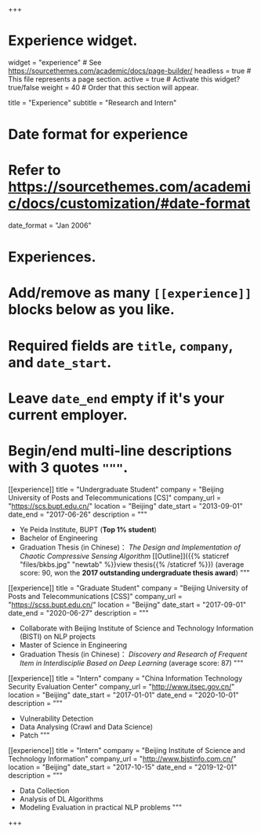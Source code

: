 +++
# Experience widget.
widget = "experience"  # See https://sourcethemes.com/academic/docs/page-builder/
headless = true  # This file represents a page section.
active = true  # Activate this widget? true/false
weight = 40  # Order that this section will appear.

title = "Experience"
subtitle = "Research and Intern"

# Date format for experience
#   Refer to https://sourcethemes.com/academic/docs/customization/#date-format
date_format = "Jan 2006"

# Experiences.
#   Add/remove as many `[[experience]]` blocks below as you like.
#   Required fields are `title`, `company`, and `date_start`.
#   Leave `date_end` empty if it's your current employer.
#   Begin/end multi-line descriptions with 3 quotes `"""`.
[[experience]]
  title = "Undergraduate Student"
  company = "Beijing University of Posts and Telecommunications [CS]"
  company_url = "https://scs.bupt.edu.cn/"
  location = "Beijing"
  date_start = "2013-09-01"
  date_end = "2017-06-26"
  description = """
 
  * Ye Peida Institute, BUPT (**Top 1% student**)
  * Bachelor of Engineering
  * Graduation Thesis (in Chinese)：
       _The Design and Implementation of Chaotic Compressive Sensing Algorithm_ [[Outline]]({{% staticref "files/bkbs.jpg" "newtab" %}}view thesis{{% /staticref %}})
		(average score: 90, won the **2017 outstanding undergraduate thesis award**)
 """

[[experience]]
  title = "Graduate Student"
  company = "Beijing University of Posts and Telecommunications [CSS]"
  company_url = "https://scss.bupt.edu.cn/"
  location = "Beijing"
  date_start = "2017-09-01"
  date_end = "2020-06-27"
  description = """

  * Collaborate with Beijing Institute of Science and Technology Information (BISTI) on NLP projects
  * Master of Science in Engineering
  * Graduation Thesis (in Chinese)：
       _Discovery and Research of Frequent Item in Interdisciplie Based on Deep Learning_ 
        (average score: 87)
"""

[[experience]]
  title = "Intern"
  company = "China Information Technology Security Evaluation Center"
  company_url = "http://www.itsec.gov.cn/"
  location = "Beijing"
  date_start = "2017-01-01"
  date_end = "2020-10-01"
  description = """

  * Vulnerability Detection
  * Data Analysing (Crawl and Data Science)
  * Patch
"""

[[experience]]
  title = "Intern"
  company = "Beijing Institute of Science and Technology Information"
  company_url = "http://www.bjstinfo.com.cn/"
  location = "Beijing"
  date_start = "2017-10-15"
  date_end = "2019-12-01"
  description = """

  * Data Collection
  * Analysis of DL Algorithms
  * Modeling Evaluation in practical NLP problems
"""

+++

